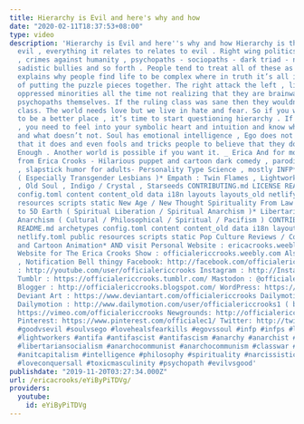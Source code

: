 ```yaml
---
title: Hierarchy is Evil and here's why and how
date: "2020-02-11T18:37:53+08:00"
type: video
description: 'Hierarchy is Evil and here''s why and how Hierarchy is the root of all
  evil , everything it relates to relates to evil . Right wing politics , toxic masculinity
  , crimes against humanity , psychopaths - sociopaths - dark triad - narcissist -
  sadistic bullies and so forth . People tend to treat all of these as separate which
  explains why people find life to be complex where in truth it’s all in the matter
  of putting the puzzle pieces together. The right attack the left , liberals and
  oppressed minorities all the time not realizing that they are brainwashed by rich
  psychopaths themselves. If the ruling class was sane then they wouldn’t be the ruling
  class. The world needs love but we live in hate and fear. So if you want the world
  to be a better place , it’s time to start questioning hierarchy . If you want truth
  , you need to feel into your symbolic heart and intuition and know what FEELS right
  and what doesn’t not. Soul has emotional intelligence , Ego does not but it lies
  that it does and even fools and tricks people to believe that they do. Enough is
  Enough . Another world is possible if you want it. _ Erica And for more content
  from Erica Crooks - Hilarious puppet and cartoon dark comedy , parodies , satire
  , slapstick humor for adults- Personality Type Science , mostly INFP* LGBTQ+ activism
  ( Especially Transgender Lesbians )* Empath : Twin Flames , Lightworker , Heyoka
  , Old Soul , Indigo / Crystal , Starseeds CONTRIBUTING.md LICENSE README.md archetypes
  config.toml content content_old data i18n layouts layouts_old netlify.toml public
  resources scripts static New Age / New Thought Spirituality From Law of Attraction
  to 5D Earth ( Spiritual Liberation / Spiritual Anarchism )* Libertarian Socialist
  Anarchism ( Cultural / Philosophical / Spiritual / Pacifism ) CONTRIBUTING.md LICENSE
  README.md archetypes config.toml content content_old data i18n layouts layouts_old
  netlify.toml public resources scripts static Pop Culture Reviews / Comic Con / Puppets
  and Cartoon Animation* AND visit Personal Website : ericacrooks.weebly.com Official
  Website for The Erica Crooks Show : officialericcrooks.weebly.com Also Like , Subscribe
  , Notification Bell thingy Facebook: http://facebook.com/officialericcrooks YouTube
  : http://youtube.com/user/officialericcrooks Instagram : http://Instagram.com/officialericcrooks/
  Tumblr : https://officialericcrooks.tumblr.com/ Mastodon : @officialericcrooks@mastodon.social
  Blogger : http://officialericcrooks.blogspot.com/ WordPress: https://officialericcrooks.wordpress.com
  Deviant Art : https://www.deviantart.com/officialericcrooks Dailymotion : http://www.dailymotion.com/user/officialericcrooks
  Dailymotion : http://www.dailymotion.com/user/officialericcrooks1 ( backup ) Vimeo:
  https://vimeo.com/officialericcrooks Newgrounds: http://officialericcrooks.newgrounds.com
  Pinterest: https://www.pinterest.com/officialec1/ Twitter: http://twitter.com/crooks_erica
  #goodvsevil #soulvsego #lovehealsfearkills #egovssoul #infp #infps #lightworker
  #lightworkers #antifa #antifascist #antifascism #anarchy #anarchist #anarchism #libertariansocialist
  #libertariansocialism #anarchocommunist #anarchocommunism #classwar #anticapitalist
  #anitcapitalism #intelligence #philosophy #spirituality #narcissisticabuse #psychology
  #loveconquersall #toxicmasculinity #psychopath #evilvsgood'
publishdate: "2019-11-20T03:27:34.000Z"
url: /ericacrooks/eYiByPiTDVg/
providers:
  youtube:
    id: eYiByPiTDVg
---
```

